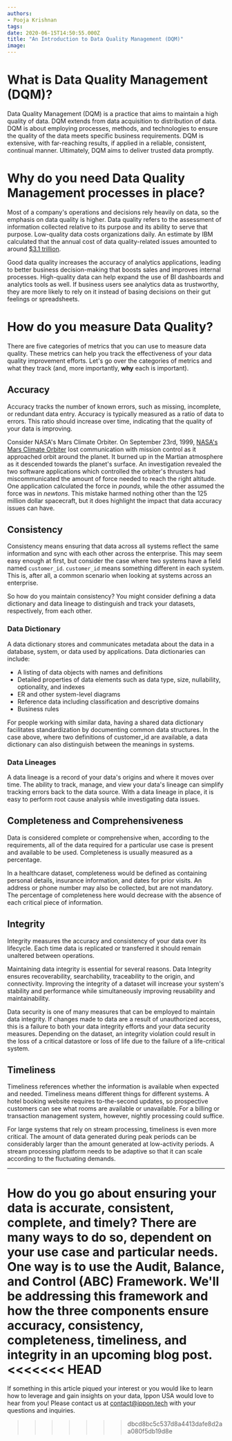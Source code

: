 ```yaml
---
authors:
- Pooja Krishnan
tags:
date: 2020-06-15T14:50:55.000Z
title: "An Introduction to Data Quality Management (DQM)"
image:
---
```


# What is Data Quality Management (DQM)?
Data Quality Management (DQM) is a practice that aims to maintain a high quality of data. DQM extends from data acquisition to distribution of data. DQM is about employing processes, methods, and technologies to ensure the quality of the data meets specific business requirements. DQM is extensive, with far-reaching results, if applied in a reliable, consistent, continual manner. Ultimately, DQM aims to deliver trusted data promptly.

# Why do you need Data Quality Management processes in place?
Most of a company's operations and decisions rely heavily on data, so the emphasis on data quality is higher. Data quality refers to the assessment of information collected relative to its purpose and its ability to serve that purpose. Low-quality data costs organizations daily. An estimate by IBM calculated that the annual cost of data quality-related issues amounted to around [$3.1 trillion](https://www.ibmbigdatahub.com/infographic/four-vs-big-data).

Good data quality increases the accuracy of analytics applications, leading to better business decision-making that boosts sales and improves internal processes. High-quality data can help expand the use of BI dashboards and analytics tools as well. If business users see analytics data as trustworthy, they are more likely to rely on it instead of basing decisions on their gut feelings or spreadsheets.

# How do you measure Data Quality?
There are five categories of metrics that you can use to measure data quality. These metrics can help you track the effectiveness of your data quality improvement efforts. Let's go over the categories of metrics and what they track (and, more importantly, **why** each is important).

## Accuracy
Accuracy tracks the number of known errors, such as missing, incomplete, or redundant data entry. Accuracy is typically measured as a ratio of data to errors. This ratio should increase over time, indicating that the quality of your data is improving.

Consider NASA's Mars Climate Orbiter. On September 23rd, 1999, [NASA's Mars Climate Orbiter](https://www.wired.com/2010/11/1110mars-climate-observer-report/) lost communication with mission control as it approached orbit around the planet. It burned up in the Martian atmosphere as it descended towards the planet's surface. An investigation revealed the two software applications which controlled the orbiter's thrusters had miscommunicated the amount of force needed to reach the right altitude. One application calculated the force in *pounds*, while the other assumed the force was in *newtons*. This mistake harmed nothing other than the 125 million dollar spacecraft, but it does highlight the impact that data accuracy issues can have.

## Consistency
Consistency means ensuring that data across all systems reflect the same information and sync with each other across the enterprise. This may seem easy enough at first, but consider the case where two systems have a field named `customer_id`. `customer_id` means something different in each system. This is, after all, a common scenario when looking at systems across an enterprise.

So how do you maintain consistency? You might consider defining a data dictionary and data lineage to distinguish and track your datasets, respectively, from each other.

### Data Dictionary
A data dictionary stores and communicates metadata about the data in a database, system, or data used by applications. Data dictionaries can include:
* A listing of data objects with names and definitions
* Detailed properties of data elements such as data type, size, nullability, optionality, and indexes
* ER and other system-level diagrams
* Reference data including classification and descriptive domains
* Business rules

For people working with similar data, having a shared data dictionary facilitates standardization by documenting common data structures. In the case above, where two definitions of customer_id are available, a data dictionary can also distinguish between the meanings in systems.  

### Data Lineages
A data lineage is a record of your data's origins and where it moves over time. The ability to track, manage, and view your data's lineage can simplify tracking errors back to the data source. With a data lineage in place, it is easy to perform root cause analysis while investigating data issues.

## Completeness and Comprehensiveness
Data is considered complete or comprehensive when, according to the requirements, all of the data required for a particular use case is present and available to be used. Completeness is usually measured as a percentage.

In a healthcare dataset, completeness would be defined as containing personal details, insurance information, and dates for prior visits. An address or phone number may also be collected, but are not mandatory. The percentage of completeness here would decrease with the absence of each critical piece of information.

## Integrity
Integrity measures the accuracy and consistency of your data over its lifecycle.  Each time data is replicated or transferred it should remain unaltered between operations.

Maintaining data integrity is essential for several reasons. Data Integrity ensures recoverability, searchability, traceability to the origin, and connectivity. Improving the integrity of a dataset will increase your system's stability and performance while simultaneously improving reusability and maintainability.

Data security is one of many measures that can be employed to maintain data integrity.  If changes made to data are a result of unauthorized access, this is a failure to both your data integrity efforts and your data security measures. Depending on the dataset, an integrity violation could result in the loss of a critical datastore or loss of life due to the failure of a life-critical system.

## Timeliness
Timeliness references whether the information is available when expected and needed. Timeliness means different things for different systems. A hotel booking website requires to-the-second updates, so prospective customers can see what rooms are available or unavailable. For a billing or transaction management system, however, nightly processing could suffice.

For large systems that rely on stream processing, timeliness is even more critical. The amount of data generated during peak periods can be considerably larger than the amount generated at low-activity periods. A stream processing platform needs to be adaptive so that it can scale according to the fluctuating demands.

---

How do you go about ensuring your data is accurate, consistent, complete, and timely? There are many ways to do so, dependent on your use case and particular needs. One way is to use the Audit, Balance, and Control (ABC) Framework. We'll be addressing this framework and how the three components ensure accuracy, consistency, completeness, timeliness, and integrity in an upcoming blog post.
<<<<<<< HEAD
=======

If something in this article piqued your interest or you would like to learn how to leverage and gain insights on your data, Ippon USA would love to hear from you! Please contact us at contact@ippon.tech with your questions and inquiries.
>>>>>>> dbcd8bc5c537d8a4413dafe8d2aa080f5db19d8e
